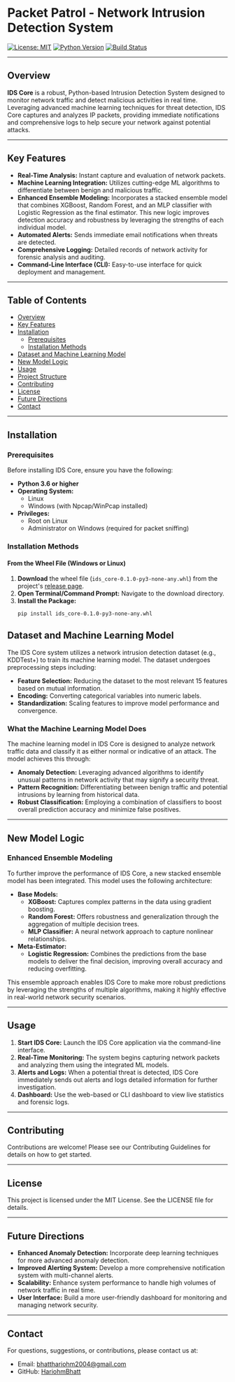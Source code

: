 # Packet Patrol - Network Intrusion Detection System 

[![License: MIT](https://img.shields.io/badge/License-MIT-blue.svg)](LICENSE)
[![Python Version](https://img.shields.io/badge/Python-3.6%2B-green.svg)](https://www.python.org/)
[![Build Status](https://img.shields.io/badge/build-passing-brightgreen.svg)](#)

---

## Overview

**IDS Core** is a robust, Python-based Intrusion Detection System designed to monitor network traffic and detect malicious activities in real time. Leveraging advanced machine learning techniques for threat detection, IDS Core captures and analyzes IP packets, providing immediate notifications and comprehensive logs to help secure your network against potential attacks.

---

## Key Features

- **Real-Time Analysis:** Instant capture and evaluation of network packets.
- **Machine Learning Integration:** Utilizes cutting-edge ML algorithms to differentiate between benign and malicious traffic.
- **Enhanced Ensemble Modeling:** Incorporates a stacked ensemble model that combines XGBoost, Random Forest, and an MLP classifier with Logistic Regression as the final estimator. This new logic improves detection accuracy and robustness by leveraging the strengths of each individual model.
- **Automated Alerts:** Sends immediate email notifications when threats are detected.
- **Comprehensive Logging:** Detailed records of network activity for forensic analysis and auditing.
- **Command-Line Interface (CLI):** Easy-to-use interface for quick deployment and management.

---

## Table of Contents

- [Overview](#overview)
- [Key Features](#key-features)
- [Installation](#installation)
  - [Prerequisites](#prerequisites)
  - [Installation Methods](#installation-methods)
- [Dataset and Machine Learning Model](#dataset-and-machine-learning-model)
- [New Model Logic](#new-model-logic)
- [Usage](#usage)
- [Project Structure](#project-structure)
- [Contributing](#contributing)
- [License](#license)
- [Future Directions](#future-directions)
- [Contact](#contact)

---

## Installation

### Prerequisites

Before installing IDS Core, ensure you have the following:

- **Python 3.6 or higher**
- **Operating System:**
  - Linux
  - Windows (with Npcap/WinPcap installed)
- **Privileges:**
  - Root on Linux
  - Administrator on Windows (required for packet sniffing)

### Installation Methods

#### From the Wheel File (Windows or Linux)

1. **Download** the wheel file (`ids_core-0.1.0-py3-none-any.whl`) from the project's [release page](#).
2. **Open Terminal/Command Prompt:** Navigate to the download directory.
3. **Install the Package:**
   ```bash
   pip install ids_core-0.1.0-py3-none-any.whl
   ```

## Dataset and Machine Learning Model

The IDS Core system utilizes a network intrusion detection dataset (e.g., KDDTest+) to train its machine learning model. The dataset undergoes preprocessing steps including:

- **Feature Selection:** Reducing the dataset to the most relevant 15 features based on mutual information.
- **Encoding:** Converting categorical variables into numeric labels.
- **Standardization:** Scaling features to improve model performance and convergence.

### What the Machine Learning Model Does

The machine learning model in IDS Core is designed to analyze network traffic data and classify it as either normal or indicative of an attack. The model achieves this through:

- **Anomaly Detection:** Leveraging advanced algorithms to identify unusual patterns in network activity that may signify a security threat.
- **Pattern Recognition:** Differentiating between benign traffic and potential intrusions by learning from historical data.
- **Robust Classification:** Employing a combination of classifiers to boost overall prediction accuracy and minimize false positives.

---

## New Model Logic

### Enhanced Ensemble Modeling

To further improve the performance of IDS Core, a new stacked ensemble model has been integrated. This model uses the following architecture:

- **Base Models:**
  - **XGBoost:** Captures complex patterns in the data using gradient boosting.
  - **Random Forest:** Offers robustness and generalization through the aggregation of multiple decision trees.
  - **MLP Classifier:** A neural network approach to capture nonlinear relationships.
- **Meta-Estimator:**
  - **Logistic Regression:** Combines the predictions from the base models to deliver the final decision, improving overall accuracy and reducing overfitting.

This ensemble approach enables IDS Core to make more robust predictions by leveraging the strengths of multiple algorithms, making it highly effective in real-world network security scenarios.

---

## Usage

1. **Start IDS Core:** Launch the IDS Core application via the command-line interface.
2. **Real-Time Monitoring:** The system begins capturing network packets and analyzing them using the integrated ML models.
3. **Alerts and Logs:** When a potential threat is detected, IDS Core immediately sends out alerts and logs detailed information for further investigation.
4. **Dashboard:** Use the web-based or CLI dashboard to view live statistics and forensic logs.

---

## Contributing

Contributions are welcome! Please see our Contributing Guidelines for details on how to get started.

---

## License

This project is licensed under the MIT License. See the LICENSE file for details.

---

## Future Directions

- **Enhanced Anomaly Detection:** Incorporate deep learning techniques for more advanced anomaly detection.
- **Improved Alerting System:** Develop a more comprehensive notification system with multi-channel alerts.
- **Scalability:** Enhance system performance to handle high volumes of network traffic in real time.
- **User Interface:** Build a more user-friendly dashboard for monitoring and managing network security.

---

## Contact

For questions, suggestions, or contributions, please contact us at:

- Email: [bhatthariohm2004@gmail.com](mailto:bhatthariohm2004@gmail.com)
- GitHub: [HariohmBhatt](https://github.com/HariohmBhatt)
